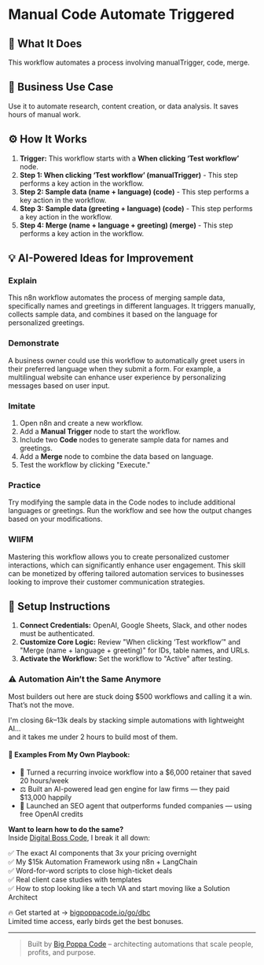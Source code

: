 # Manual Code Automate Triggered

## 🚀 What It Does
This workflow automates a process involving manualTrigger, code, merge.

## 💼 Business Use Case
Use it to automate research, content creation, or data analysis. It saves hours of manual work.

## ⚙️ How It Works
1.  **Trigger:** This workflow starts with a **When clicking ‘Test workflow’** node.
2. **Step 1: When clicking ‘Test workflow’ (manualTrigger)** - This step performs a key action in the workflow.
3. **Step 2: Sample data (name + language) (code)** - This step performs a key action in the workflow.
4. **Step 3: Sample data (greeting + language) (code)** - This step performs a key action in the workflow.
5. **Step 4: Merge (name + language + greeting) (merge)** - This step performs a key action in the workflow.

## 💡 AI-Powered Ideas for Improvement
### Explain
This n8n workflow automates the process of merging sample data, specifically names and greetings in different languages. It triggers manually, collects sample data, and combines it based on the language for personalized greetings.

### Demonstrate
A business owner could use this workflow to automatically greet users in their preferred language when they submit a form. For example, a multilingual website can enhance user experience by personalizing messages based on user input.

### Imitate
1. Open n8n and create a new workflow.
2. Add a **Manual Trigger** node to start the workflow.
3. Include two **Code** nodes to generate sample data for names and greetings.
4. Add a **Merge** node to combine the data based on language.
5. Test the workflow by clicking "Execute."

### Practice
Try modifying the sample data in the Code nodes to include additional languages or greetings. Run the workflow and see how the output changes based on your modifications.

### WIIFM
Mastering this workflow allows you to create personalized customer interactions, which can significantly enhance user engagement. This skill can be monetized by offering tailored automation services to businesses looking to improve their customer communication strategies.

## 🔧 Setup Instructions
1. **Connect Credentials:** OpenAI, Google Sheets, Slack, and other nodes must be authenticated.
2. **Customize Core Logic:** Review "When clicking ‘Test workflow’" and "Merge (name + language + greeting)" for IDs, table names, and URLs.
3. **Activate the Workflow:** Set the workflow to "Active" after testing.

### ⚠️ Automation Ain’t the Same Anymore

Most builders out here are stuck doing $500 workflows and calling it a win.  
That’s not the move.  

I'm closing $6k–$13k deals by stacking simple automations with lightweight AI...  
and it takes me under 2 hours to build most of them.

#### 🧠 Examples From My Own Playbook:
- 🔁 Turned a recurring invoice workflow into a $6,000 retainer that saved 20 hours/week  
- ⚖️ Built an AI-powered lead gen engine for law firms — they paid $13,000 happily  
- 🚀 Launched an SEO agent that outperforms funded companies — using free OpenAI credits  

**Want to learn how to do the same?**  
Inside [Digital Boss Code](https://bigpoppacode.io/go/dbc), I break it all down:

✅ The exact AI components that 3x your pricing overnight  
✅ My $15k Automation Framework using n8n + LangChain  
✅ Word-for-word scripts to close high-ticket deals  
✅ Real client case studies with templates  
✅ How to stop looking like a tech VA and start moving like a Solution Architect  

🔥 Get started at → [bigpoppacode.io/go/dbc](https://bigpoppacode.io/go/dbc)  
Limited time access, early birds get the best bonuses.

---
> Built by [Big Poppa Code](https://bigpoppacode.io) – architecting automations that scale people, profits, and purpose.
